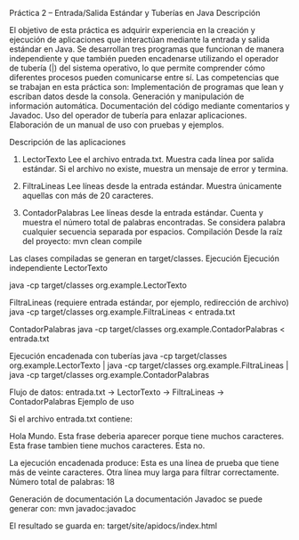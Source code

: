Práctica 2 – Entrada/Salida Estándar y Tuberías en Java
Descripción

El objetivo de esta práctica es adquirir experiencia en la creación y ejecución de aplicaciones que interactúan mediante la entrada y salida estándar en Java.
Se desarrollan tres programas que funcionan de manera independiente y que también pueden encadenarse utilizando el operador de tubería (|) del sistema operativo, lo que permite comprender cómo diferentes procesos pueden comunicarse entre sí.
Las competencias que se trabajan en esta práctica son:
Implementación de programas que lean y escriban datos desde la consola.
Generación y manipulación de información automática.
Documentación del código mediante comentarios y Javadoc.
Uso del operador de tubería para enlazar aplicaciones.
Elaboración de un manual de uso con pruebas y ejemplos.


Descripción de las aplicaciones
1. LectorTexto
Lee el archivo entrada.txt.
Muestra cada línea por salida estándar.
Si el archivo no existe, muestra un mensaje de error y termina.

2. FiltraLineas
Lee líneas desde la entrada estándar.
Muestra únicamente aquellas con más de 20 caracteres.

3. ContadorPalabras
Lee líneas desde la entrada estándar.
Cuenta y muestra el número total de palabras encontradas.
Se considera palabra cualquier secuencia separada por espacios.
Compilación
Desde la raíz del proyecto:
mvn clean compile


Las clases compiladas se generan en target/classes.
Ejecución
Ejecución independiente
LectorTexto

java -cp target/classes org.example.LectorTexto


FiltraLineas (requiere entrada estándar, por ejemplo, redirección de archivo)
java -cp target/classes org.example.FiltraLineas < entrada.txt


ContadorPalabras
java -cp target/classes org.example.ContadorPalabras < entrada.txt

Ejecución encadenada con tuberías
java -cp target/classes org.example.LectorTexto | java -cp target/classes org.example.FiltraLineas | java -cp target/classes org.example.ContadorPalabras



Flujo de datos:
entrada.txt → LectorTexto → FiltraLineas → ContadorPalabras
Ejemplo de uso

Si el archivo entrada.txt contiene:

Hola Mundo.
Esta frase deberia aparecer porque tiene muchos caracteres.
Esta frase tambien tiene muchos caracteres.
Esta no.


La ejecución encadenada produce:
Esta es una línea de prueba que tiene más de veinte caracteres.
Otra línea muy larga para filtrar correctamente.
Número total de palabras: 18

Generación de documentación
La documentación Javadoc se puede generar con:
mvn javadoc:javadoc


El resultado se guarda en:
target/site/apidocs/index.html
